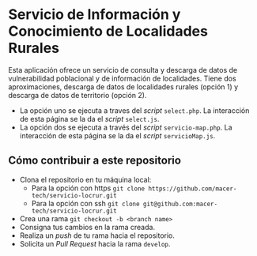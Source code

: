 # Servicio de Información y Conocimiento de Localidades Rurales

Esta aplicación ofrece un servicio de consulta y descarga de datos de vulnerabilidad poblacional y de información de localidades. Tiene dos aproximaciones, descarga de datos de localidades rurales (opción 1) y descarga de datos de territorio (opción 2).

- La opción uno se ejecuta a traves del _script_ ```select.php```. La interacción de esta página se la da el _script_ ```select.js```.
- La opción dos se ejecuta a través del _script_ ```servicio-map.php```. La interacción de esta página se la da el _script_ ```servicioMap.js```.

## Cómo contribuir a este repositorio

- Clona el repositorio en tu máquina local:
  - Para la opción con https ```git clone https://github.com/macer-tech/servicio-locrur.git```
  - Para la opción con ssh ```git clone git@github.com:macer-tech/servicio-locrur.git```
- Crea una rama ```git checkout -b <branch name>```
- Consigna tus cambios en la rama creada.
- Realiza un _push_ de tu rama hacia el repositorio.
- Solicita un _Pull Request_ hacia la rama ```develop```.
